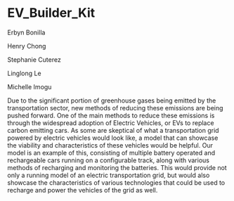 # EV_Builder_Kit

Erbyn Bonilla

Henry Chong

Stephanie Cuterez

Linglong Le

Michelle Imogu


Due to the significant portion of greenhouse gases being emitted by the transportation sector, new methods of
reducing these emissions are being pushed forward. One of the main methods to reduce these emissions is through the
widespread adoption of Electric Vehicles, or EVs to replace carbon emitting cars. As some are skeptical of what a transportation
grid powered by electric vehicles would look like, a model that can showcase the viability and characteristics of these vehicles
would be helpful. Our model is an example of this, consisting of multiple battery operated and rechargeable cars running on a configurable track, along with various methods of recharging and monitoring the batteries. This would provide not only a running model of an electric transportation grid, but would also showcase the
characteristics of various technologies that could be used to recharge and power the vehicles of the grid as well.
